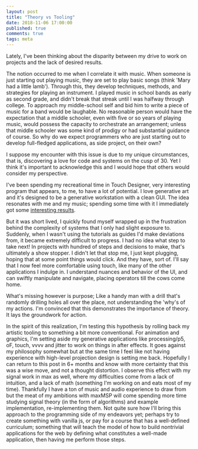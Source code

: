 ```yaml
---
layout: post
title: "Theory vs Tooling"
date: 2018-11-06 17:00:00
published: true
comments: true
tags: meta
---
```


Lately, I've been thinking about the disparity between my drive to work on projects and the lack of desired results.

The notion occurred to me when I correlate it with music. When someone is just starting out playing music, they are set to play basic songs (think 'Mary had a little lamb').
Through this, they develop techniques, methods, and strategies for playing an instrument.
I played music in school bands as early as second grade, and didn't break that streak until I was halfway through college.
To approach my middle-school self and bid him to write a piece of music for a band would be laughable.
No reasonable person would have the expectation that a middle schooler, even with five or so years of playing music, would possess the capacity to orchestrate an arrangement; unless that middle schooler was some kind of prodigy or had substantial guidance of course.
So why do we expect programmers who are just starting out to develop full-fledged applications, as side project, on their own?

I suppose my encounter with this issue is due to my unique circumstances, that is, discovering a love for code and systems on the cusp of 30.
Yet I think it's important to acknowledge this and I would hope that others would consider my perspective.

I've been spending my recreational time in Touch Designer, very interesting program that appears, to me, to have a lot of potential. I love generative art and it's designed to be a generative workstation with a clean GUI. The idea resonates with me and my music; spending some time with it I immediately got some [interesting results][1].

But it was short lived, I quickly found myself wrapped up in the frustration behind the complexity of systems that I only had slight exposure to.
Suddenly, when I wasn't using the tutorials as guides I'd make deviations from, it became extremely difficult to progress.
I had no idea what step to take next!
In projects with hundred of steps and decisions to make, that's ultimately a show stopper.
I didn't let that stop me, I just kept plugging, hoping that at some point things would click.
And they have, sort of. I'll say that I now feel more comfortable using touch, like many of the other applications I indulge in.
I understand nuances and behavior of the UI, and can swiftly manipulate and navigate, placing operators till the cows come home.

What's missing however is purpose; Like a handy man with a drill that's randomly drilling holes all over the place, not understanding the 'why's of my actions.
I'm convinced that this demonstrates the importance of theory. It lays the groundwork for action.

In the spirit of this realization, I'm testing this hypothesis by rolling back my artistic tooling to something a bit more conventional.
For animation and graphics, I'm setting aside my generative applications like processing/p5, oF, touch, vvvv and jitter to work on things in after effects.
It goes against my philosophy somewhat but at the same time I feel like not having experience with high-level projection design is setting me back.
Hopefully I can return to this post in 6+ months and know with more certainty that this was a wise move, and not a thought distortion.
I observe this effect with my signal work in max as well, where my difficulties come from a lack of intuition, and a lack of math (something I'm working on and eats most of my time).
Thankfully I have a ton of music and audio experience to draw from but the meat of my ambitions with maxMSP will come spending more time studying signal theory (in the form of algorithms) and example implementation, re-implementing them.
Not quite sure how I'll bring this approach to the programming side of my endeavors yet; perhaps try to create something with vanilla js, or pay for a course that has a well-defined curriculum; something that will teach the model of how to build nontrivial applications for the web by defining what constitutes a well-made application, then having me perform those steps.

[1]: https://ello.co/ioav/post/idewvqt-bokefltdk8vcda